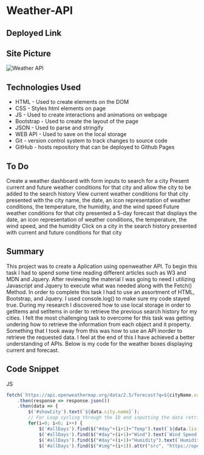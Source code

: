 # Weather-API

## Deployed Link


## Site Picture
![Weather API](https://user-images.githubusercontent.com/110750833/194931693-12d6ee90-52ee-4db1-bf87-7f119861a0f8.gif)



## Technologies Used
- HTML - Used to create elements on the DOM
- CSS - Styles html elements on page
- JS - Used to create interactions and animations on webpage
- Bootstrap - Used to create the layout of the page
- JSON - Used to parse and stringify  
- WEB API - Used to save on the local storage
- Git - version control system to track changes to source code
- GitHub - hosts repository that can be deployed to Github Pages

## To Do
Create a weather dashboard with form inputs to search for a city
Present current and future weather conditions for that city and allow the city to be added to the search history
View current weather conditions for that city presented with the city name, the date, an icon representation of weather conditions, the temperature, the humidity, and the wind speed
Future weather conditions for that city presented a 5-day forecast that displays the date, an icon representation of weather conditions, the temperature, the wind speed, and the humidity
Click on a city in the search history presented with current and future conditions for that city

## Summary 
This project was to create a  Aplication using openweather API. To begin this task I had to spend some time reading different articles such as W3 and MDN and Jquery. After reviewing the material I was going to need I utilizing Javascript and Jquery to execute what was needed along with the Fetch() Method. In order to complete this task I had to use an assortment of HTML, Bootstrap, and Jquery. I used console.log() to make sure my code stayed true. During my research I discovered how to use local storage in order to getItems and setItems in order to retrieve the previous search history for my cities. I felt the most challenging task to overcome for this task was getting undering how to retrieve the information from each object and it property. Something that I took away from this was how to use an API inorder to retrieve the requested data. I feel at the end of this I have achieved a better understanding of APIs. Below is my code for the weather boxes displaying current and forecast.

## Code Snippet
JS
```js
fetch(`https://api.openweathermap.org/data/2.5/forecast?q=${cityName.value}&units=imperial&appid=3bf63872572076ceaf9bd983d73eb7e7`)
    .then(response => response.json())
    .then(data => {
        $('#showCity').text(`${data.city.name}`);
        // For Loop cycling through the ID and inputting the data retrieved from the API into the current and forecast elements
        for(i=0; i<6; i++) {
            $('#allDays').find($("#day"+(i+1)+"Temp").text(`${data.list[i].main.temp} °F`));
            $('#allDays').find($("#day"+(i+1)+"Wind").text(`Wind Speed: ${data.list[i].wind.speed}`));
            $('#allDays').find($("#day"+(i+1)+"Humidity").text(`Humidity: ${data.list[i].main.humidity}%`));
            $('#allDays').find($("#img"+(i+1)).attr("src", "https://openweathermap.org/img/wn/" + data.list[i].weather[0].icon + ".png"));
```
